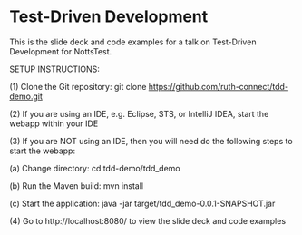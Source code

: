 # Test-Driven Development

This is the slide deck and code examples for a talk on Test-Driven Development for NottsTest.


SETUP INSTRUCTIONS:

(1) Clone the Git repository: git clone https://github.com/ruth-connect/tdd-demo.git

(2) If you are using an IDE, e.g. Eclipse, STS, or IntelliJ IDEA, start the webapp within your IDE

(3) If you are NOT using an IDE, then you will need do the following steps to start the webapp:

(a) Change directory: cd tdd-demo/tdd_demo

(b) Run the Maven build: mvn install

(c) Start the application: java -jar target/tdd_demo-0.0.1-SNAPSHOT.jar

(4) Go to http://localhost:8080/ to view the slide deck and code examples
